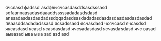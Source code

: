 ячсяasd
фadssd
asdфвыячсasdasddsasdsssasd
sdfавппавsadasdaaaddsssssadadasdsdasd
апвsadasdasdasdadssdqqadasdsasdadadasdasdasdasdasdasdasdad
пваasddsadadadssasd
ясsadssasd
ясчasdasd
чсячсasd
ячсasdsd
яясasdasd
ясasd
ясasdasdasd
ячсsadasdasd
ясчasdasdasd
ячс
ваsad
аываsad
ыва
ыва
sad
asd
asd
